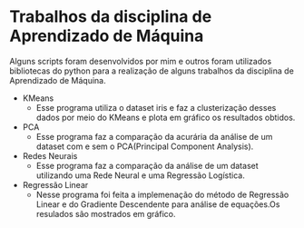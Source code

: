 # Trabalhos da disciplina de Aprendizado de Máquina
 Alguns scripts foram desenvolvidos por mim e outros foram utilizados bibliotecas do python para a realização de alguns trabalhos da disciplina de Aprendizado de Máquina.
 
  * KMeans
    * Esse programa utiliza o dataset iris e faz a clusterização desses dados por meio do KMeans e plota em gráfico os resultados obtidos.
  * PCA
    * Esse programa faz a comparação da acurária da análise de um dataset com e sem o PCA(Principal Component Analysis).
  * Redes Neurais
    * Esse programa faz a comparação da análise de um dataset utilizando uma Rede Neural e uma Regressão Logística.
  * Regressão Linear
    * Nesse programa foi feita a implemenação do método de Regressão Linear e do Gradiente Descendente para análise de equações.Os resulados são mostrados em gráfico.

